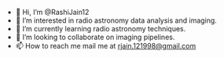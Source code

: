 - 👋 Hi, I’m @RashiJain12
- 👀 I’m interested in radio astronomy data analysis and imaging.
- 🌱 I’m currently learning radio astronomy techniques.
- 💞️ I’m looking to collaborate on imaging pipelines.
- 📫 How to reach me mail me at rjain.121998@gmail.com

<!---
RashiJain12/RashiJain12 is a ✨ special ✨ repository because its `README.md` (this file) appears on your GitHub profile.
You can click the Preview link to take a look at your changes.
--->
